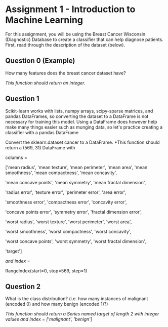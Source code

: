 # Assignment 1 - Introduction to Machine Learning


For this assignment, you will be using the Breast Cancer Wisconsin (Diagnostic) Database to create a classifier that can help diagnose patients. First, read through the description of the dataset (below).



## Question 0 (Example)

How many features does the breast cancer dataset have?

*This function should return an integer.*


## Question 1

Scikit-learn works with lists, numpy arrays, scipy-sparse matrices, and pandas DataFrames, so converting the dataset to a DataFrame is not necessary for training this model. Using a DataFrame does however help make many things easier such as munging data, so let's practice creating a classifier with a pandas DataFrame

Convert the sklearn.dataset cancer to a DataFrame.
*This function should return a (569, 31) DataFrame with

columns =

['mean radius', 'mean texture', 'mean perimeter', 'mean area',
'mean smoothness', 'mean compactness', 'mean concavity',

'mean concave points', 'mean symmetry', 'mean fractal dimension',

'radius error', 'texture error', 'perimeter error', 'area error',

'smoothness error', 'compactness error', 'concavity error',

'concave points error', 'symmetry error', 'fractal dimension error',

'worst radius', 'worst texture', 'worst perimeter', 'worst area',

'worst smoothness', 'worst compactness', 'worst concavity',

'worst concave points', 'worst symmetry', 'worst fractal dimension',

'target']

*and index* =

RangeIndex(start=0, stop=569, step=1)


## Question 2

What is the class distribution? (i.e. how many instances of malignant (encoded 0) and how many benign (encoded 1)?)

*This function should return a Series named target of length 2 with integer values and index = ['malignant', 'benign']*



















